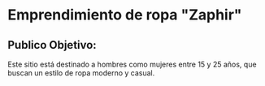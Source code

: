 # Emprendimiento de ropa "Zaphir"
## Publico Objetivo:
Este sitio está destinado a hombres como mujeres entre 15 y 25 años, que buscan un estilo de ropa moderno y casual.